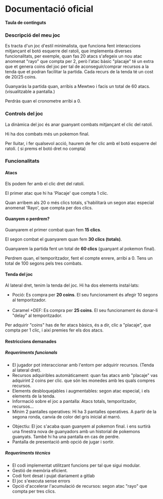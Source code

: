 # Documentació oficial

**Taula de continguts**


### Descripció del meu joc

<p>Es tracta d'un joc d'estil minimalista, que funciona fent interaccions mitjançant el botó esquerre del ratoli, que implementa diverses funcionalitats, per exemple, 
quan fas 20 atacs s'afegeix un nou atac anomenat "rayo" que compta per 2, però l'atac bàsic "placaje" té un extra que et genera coins del joc
per tal de aconseguir/comprar recursos a la tenda que et podran facilitar la partida. Cada recurs de la tenda té un cost de 20/25 coins. </p>
<p>Guanyaràs la partida quan, arribis a Mewtwo i facis un total de 60 atacs. (visualitzable a pantalla.) </p>
<p>Perdràs quan el cronometre arribi a 0.</p>

### Controls del joc

<p>La dinàmica del joc és anar guanyant combats mitjançant el clic del ratolí. </p>
<p>Hi ha dos combats més un pokemon final.</p> 
<p> Per lluitar, i fer qualsevol acció, haurem de fer clic amb el botó esquerre del ratolí. ( si prems el botó dret no compta)</p>

### Funcionalitats

#### Atacs
<p>Els podem fer amb el clic dret del ratolí.</p>

<p>El primer atac que hi ha 'Placaje' que compta 1 clic. </p>

<p>Quan arribem als 20 o més clics totals, s'habilitarà un segon atac especial anomenat 'Rayo', que compta per dos clics.</p>

#### Guanyem o perdrem?
<p>Guanyarem el primer combat quan fem <strong>15 clics</strong>.</p>
<p>El segon combat el guanyarem quan fem <strong>30 clics (totals)</strong>.</p> 
<p>Guanyarem la partida fent un total de <strong>60 clics</strong> (guanyant al pokemon final).</p>
<p> Perdrem quan, el temporitzador, fent el compte enrere, arribi a 0. Tens un total de 100 segons pels tres combats.</p>

#### Tenda del joc

<p>Al lateral dret, tenim la tenda del joc. Hi ha dos elements instal·lats:</p>
<ul>
<li>Poció: Es compra per <strong>20 coins</strong>. El seu funcionament és afegir 10 segons al temporitzador.</li></br>
<li>Caramel +DEF: Es compra per <strong>25 coins</strong>. El seu funcionament és donar-li "delay" al temporitzador.</li></ul>
<p>Per adquirir "coins" has de fer atacs bàsics, és a dir, clic a "placaje", que compta per 1 clic, i així premies fer els dos atacs.   

#### Restriccions demanades

##### Requeriments funcionals
<ul>
<li>El jugador pot interaccionar amb l'entorn per adquirir recursos. (Tenda al lateral dret).</li>

<li>Recursos adquiribles automàticament: quan fas atacs amb "placaje" vas adquirint 2 coins per clic. que són les monedes amb les quals compres recursos.</li>

<li>Elements desbloquejables i augmentables: segon atac especial, i els elements de la tenda.</li>

<li>Informació sobre el joc a pantalla: Atacs totals, temporitzador, recursos...</li>

<li>Mínim 2 pantalles operatives: Hi ha 3 pantalles operatives. A partir de la segona ronda, canvia de color del gris inicial al marró.</p>

<li>Objectiu: El joc s'acaba quan guanyem al pokemon final. i ens surtirà una finestra nova de guanyadors amb un historial de pokemons guanyats. També hi ha una pantalla en cas de perdre.</li>

<li>Pantalla de presentació amb opció de jugar i sortir.</li>

</ul>

##### Requeriments tècnics

<ul>
<li>El codi implementat utilitzant funcions per tal que sigui modular.</li>
<li>Gestió de memòria eficient.</li>
<li>Codi font desat i pujat diariament a gitlab</li>
<li>El joc s'executa sense errors</li>
<li>Opció d'accelerar l'acumulació de recursos: segon atac "rayo" que compta per tres clics.</li>
</ul>
